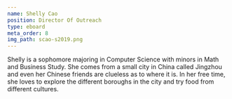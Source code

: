 ```yaml
---
name: Shelly Cao
position: Director Of Outreach
type: eboard
meta_order: 8
img_path: scao-s2019.png
---
```

Shelly is a sophomore majoring in Computer Science with minors in Math and Business Study.
She comes from a small city in China called Jingzhou and even her Chinese friends
are clueless as to where it is. In her free time, she loves to explore the different
boroughs in the city and try food from different cultures.

